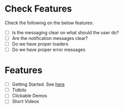 # Check Features
Check the following on the below features:
- [ ] Is the messaging clear on what should the user do?
- [ ] Are the notification messages clear?
- [ ] Do we have proper loaders
- [ ] Do we have proper error messages

# Features
- [ ] Getting Started. See [here](./getting_started.md)
- [ ] Tidbits
- [ ] Clickable Demos
- [ ] Short Videos
